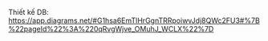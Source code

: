 Thiết kế DB: https://app.diagrams.net/#G1hsa6EmTlHrGgnTRRpoiwvJdj8QWc2FU3#%7B%22pageId%22%3A%220qRvgWjve_OMuhJ_WCLX%22%7D
